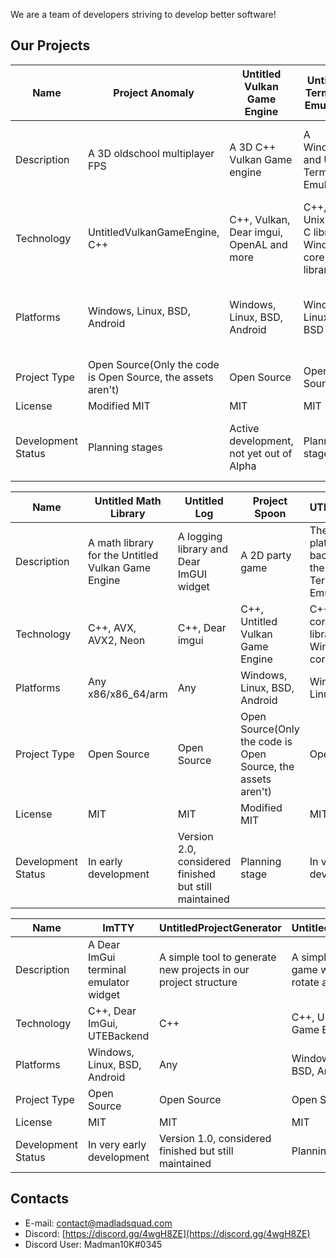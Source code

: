 We are a team of developers striving to develop better software!
## Our Projects

Name | **Project Anomaly** | **Untitled Vulkan Game Engine** | **Untitled Terminal Emulator** | **Untitled Discord Bot** |
-----|---------------------|------------------------------|------------------------------|------------------------|
Description | A 3D oldschool multiplayer FPS  | A 3D C++ Vulkan Game engine | A Windows and Unix Terminal Emulator | A general purpose self-sustaining discord bot |
Technology | UntitledVulkanGameEngine, C++ | C++, Vulkan, Dear imgui, OpenAL and more | C++, Unix core C library, Windows core library | Golang, Discordgo |
Platforms | Windows, Linux, BSD, Android | Windows, Linux, BSD, Android | Windows, Linux, BSD | Windows, Linux, BSD, Android, Chrome OS |
Project Type | Open Source(Only the code is Open Source, the assets aren't) | Open Source | Open Source | Open Source |
License | Modified MIT | MIT | MIT | MIT
Development Status | Planning stages | Active development, not yet out of Alpha | Planning stage | Version 1.0, finished but still maintained |

Name | **Untitled Math Library** | **Untitled Log** | **Project Spoon** | **UTEBackend** |
-----|---------------------|------------------------------|------------------------------|------------------------|
Description | A math library for the Untitled Vulkan Game Engine | A logging library and Dear ImGUI widget | A 2D party game | The cross-platform backend for the Untitled Terminal Emulator
Technology | C++, AVX, AVX2, Neon | C++, Dear imgui | C++, Untitled Vulkan Game Engine | C++, Unix core C libraries, Windows core libraries |
Platforms | Any x86/x86_64/arm | Any | Windows, Linux, BSD, Android | Windows, Linux, BSD |
Project Type | Open Source | Open Source | Open Source(Only the code is Open Source, the assets aren't) | Open Source |
License | MIT | MIT | Modified MIT | MIT |
Development Status | In early development | Version 2.0, considered finished but still maintained | Planning stage | In very early development |

Name | **ImTTY** | **UntitledProjectGenerator** | **UntitledCubeRotator** | **UntitledType** |
-----|---------------------|------------------------------|------------------------------|------------------------|
Description | A Dear ImGui terminal emulator widget | A simple tool to generate new projects in our project structure | A simple 3D idle game where you rotate a cube | A collection of typing games bundled into one package
Technology | C++, Dear ImGui, UTEBackend | C++ | C++, Untitled Vulkan Game Engine | C++, UntitledVulkanGameEngine, WASM |
Platforms | Windows, Linux, BSD, Android | Any | Windows, Linux, BSD, Android | Windows, Linux, BSD, Web |
Project Type | Open Source | Open Source | Open Source | Open Source |
License | MIT | MIT | MIT | MIT |
Development Status | In very early development | Version 1.0, considered finished but still maintained | Planning stage | Planning stage |
## Contacts
- E-mail: contact@madladsquad.com
- Discord: [https://discord.gg/4wgH8ZE](https://discord.gg/4wgH8ZE)
- Discord User: Madman10K#0345
